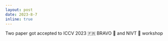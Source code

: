 ```yaml
---
layout: post
date: 2023-8-7
inline: true
---
```


Two paper got accepted to ICCV 2023 🇫🇷 BRAVO 🚙 and NIVT 🤖 workshop 
